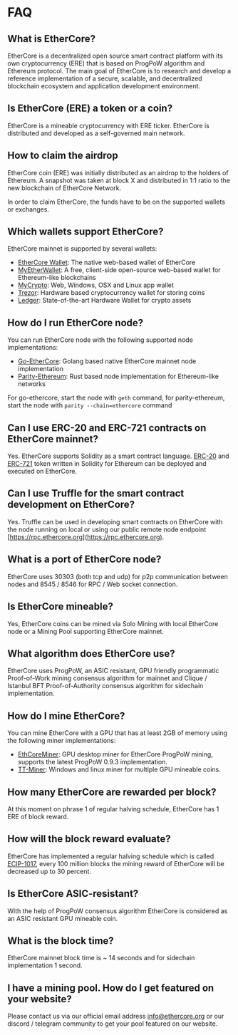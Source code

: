 # FAQ

## What is EtherCore?

EtherCore is a decentralized open source smart contract platform with its own cryptocurrency \(ERE\) that is based on ProgPoW algorithm and Ethereum protocol. The main goal of EtherCore is to research and develop a reference implementation of a secure, scalable, and decentralized blockchain ecosystem and application development environment.

## Is EtherCore \(ERE\) a token or a coin?

EtherCore is a mineable cryptocurrency with ERE ticker. EtherCore is distributed and developed as a self-governed main network.

## How to claim the airdrop

EtherCore coin \(ERE\) was initially distributed as an airdrop to the holders of Ethereum. A snapshot was taken at block X and distributed in 1:1 ratio to the new blockchain of EtherCore Network.

In order to claim EtherCore, the funds have to be on the supported wallets or exchanges.

## Which wallets support EtherCore?

EtherCore mainnet is supported by several wallets:

* [EtherCore Wallet](https://wallet.ethercore.org): The native web-based wallet of EtherCore
* [MyEtherWallet](https://myetherwallet.com): A free, client-side open-source web-based wallet for Ethereum-like blockchains
* [MyCrypto](https://mycrypto.com): Web, Windows, OSX and Linux app wallet
* [Trezor](https://trezor.io): Hardware based cryptocurrency wallet for storing coins
* [Ledger](https://ledger.com): State-of-the-art Hardware Wallet for crypto assets

## How do I run EtherCore node?

You can run EtherCore node with the following supported node implementations:

* [Go-EtherCore](https://github.com/ethercore/go-ethercore/releases/latest): Golang based native EtherCore mainnet node implementation
* [Parity-Ethereum](https://github.com/paritytech/parity-ethereum/releases/latest): Rust based node implementation for Ethereum-like networks

For go-ethercore, start the node with `geth` command, for parity-ethereum, start the node with `parity --chain=ethercore` command

## Can I use ERC-20 and ERC-721 contracts on EtherCore mainnet?

Yes. EtherCore supports Solidity as a smart contract language. [ERC-20](https://eips.ethereum.org/EIPS/eip-20) and [ERC-721](https://eips.ethereum.org/EIPS/eip-721) token written in Solidity for Ethereum can be deployed and executed on EtherCore.

## Can I use Truffle for the smart contract development on EtherCore?

Yes. Truffle can be used in developing smart contracts on EtherCore with the node running on local or using our public remote node endpoint [https://rpc.ethercore.org](https://rpc.ethercore.org).

## What is a port of EtherCore node?

EtherCore uses 30303 \(both tcp and udp\) for p2p communication between nodes and 8545 / 8546 for RPC / Web socket connection.

## Is EtherCore mineable?

Yes, EtherCore coins can be mined via Solo Mining with local EtherCore node or a Mining Pool supporting EtherCore mainnet.

## What algorithm does EtherCore use?

EtherCore uses ProgPoW, an ASIC resistant, GPU friendly programmatic Proof-of-Work mining consensus algorithm for mainnet and Clique / Istanbul BFT Proof-of-Authority consensus algorithm for sidechain implementation.

## How do I mine EtherCore?

You can mine EtherCore with a GPU that has at least 2GB of memory using the following miner implementations:

* [EthCoreMiner](https://github.com/ethercore/ethcoreminer/releases/latest): GPU desktop miner for EtherCore ProgPoW mining, supports the latest ProgPoW 0.9.3 implementation.
* [TT-Miner](https://bitcointalk.org/index.php?topic=5025783.0): Windows and linux miner for multiple GPU mineable coins.

## How many EtherCore are rewarded per block?

At this moment on phrase 1 of regular halving schedule, EtherCore has 1 ERE of block reward.

## How will the block reward evaluate?

EtherCore has implemented a regular halving schedule which is called [ECIP-1017](https://github.com/ethereumproject/ECIPs/blob/master/ECIPs/ECIP-1017.md), every 100 million blocks the mining reward of EtherCore will be decreased up to 30 percent.

## Is EtherCore ASIC-resistant?

With the help of ProgPoW consensus algorithm EtherCore is considered as an ASIC resistant GPU mineable coin.

## What is the block time?

EtherCore mainnet block time is ~ 14 seconds and for sidechain implementation 1 second.

## I have a mining pool. How do I get featured on your website?

Please contact us via our official email address [info@ethercore.org](mailto:info@ethercore.org) or our discord / telegram community to get your pool featured on our website.

